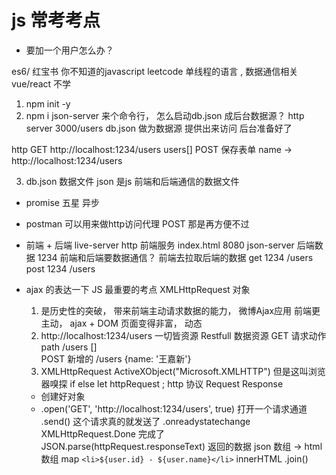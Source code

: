 # js 常考考点

- 要加一个用户怎么办？

es6/ 红宝书 你不知道的javascript leetcode 
单线程的语言 , 数据通信相关    vue/react 不学 
1. npm init -y  
2. npm i json-server 
  来个命令行， 怎么启动db.json 成后台数据源？
  http server   3000/users db.json 做为数据源
  提供出来访问  后台准备好了 

  http GET http://localhost:1234/users    users[]
  POST 保存表单 name -> http://localhost:1234/users

3. db.json 数据文件 
  json 是js 前端和后端通信的数据文件
- promise  五星 异步

-  postman 可以用来做http访问代理
  POST 那是再方便不过

- 前端 + 后端 
  live-server http 前端服务  index.html 8080 
  json-server  后端数据  1234
  前端和后端要数据通信？ 
  前端去拉取后端的数据
  get   1234   /users 
  post  1234  /users 

- ajax 的表达一下 
  JS 最重要的考点  XMLHttpRequest 对象
  1. 是历史性的突破， 带来前端主动请求数据的能力， 微博Ajax应用
    前端更主动， ajax + DOM 页面变得非富， 动态
  2. http://localhost:1234/users  一切皆资源 Restfull 
    数据资源 GET 请求动作  path /users  []  
    POST 新增的 /users  {name: '王嘉新'} 
  3. XMLHttpRequest  ActiveXObject("Microsoft.XMLHTTP")
    但是这叫浏览器嗅探 if  else 
    let httpRequest ;    http 协议  Request  Response 
    - 创建好对象
    - .open('GET', 'http://localhost:1234/users', true) 打开一个请求通道
      .send()  这个请求真的就发送了 
      .onreadystatechange 
      XMLHttpRequest.Done 完成了
      JSON.parse(httpRequest.responseText)  返回的数据
      json 数组 -> html 数组 map `<li>${user.id} - ${user.name}</li>` innerHTML .join()


